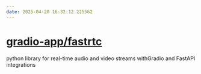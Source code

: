 ```yaml
---
date: 2025-04-20 16:32:12.225562
---
```


# [gradio-app/fastrtc](https://github.com/gradio-app/fastrtc)

python library for real-time audio and video streams withGradio and FastAPI integrations